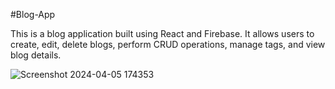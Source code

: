 #Blog-App

This is a blog application built using React and Firebase. It allows users to create, edit, delete blogs, perform CRUD operations, manage tags, and view blog details.


![Screenshot 2024-04-05 174353](https://github.com/Henok-Al/Blog-App/assets/143357641/29576179-eb95-4807-ba98-79fdb90ff10c)
